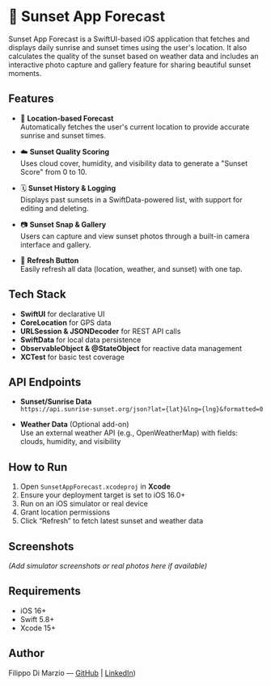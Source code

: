 # 🌅 Sunset App Forecast

Sunset App Forecast is a SwiftUI-based iOS application that fetches and displays daily sunrise and sunset times using the user's location. It also calculates the quality of the sunset based on weather data and includes an interactive photo capture and gallery feature for sharing beautiful sunset moments.

## Features

- 📍 **Location-based Forecast**  
  Automatically fetches the user's current location to provide accurate sunrise and sunset times.

- ☁️ **Sunset Quality Scoring**  
  Uses cloud cover, humidity, and visibility data to generate a "Sunset Score" from 0 to 10.

- 🗓️ **Sunset History & Logging**  
  Displays past sunsets in a SwiftData-powered list, with support for editing and deleting.

- 📷 **Sunset Snap & Gallery**  
  Users can capture and view sunset photos through a built-in camera interface and gallery.

- 🔄 **Refresh Button**  
  Easily refresh all data (location, weather, and sunset) with one tap.

## Tech Stack

- **SwiftUI** for declarative UI
- **CoreLocation** for GPS data
- **URLSession & JSONDecoder** for REST API calls
- **SwiftData** for local data persistence
- **ObservableObject & @StateObject** for reactive data management
- **XCTest** for basic test coverage

## API Endpoints

- **Sunset/Sunrise Data**  
  `https://api.sunrise-sunset.org/json?lat={lat}&lng={lng}&formatted=0`

- **Weather Data** (Optional add-on)  
  Use an external weather API (e.g., OpenWeatherMap) with fields: clouds, humidity, and visibility

## How to Run

1. Open `SunsetAppForecast.xcodeproj` in **Xcode**
2. Ensure your deployment target is set to iOS 16.0+
3. Run on an iOS simulator or real device
4. Grant location permissions
5. Click “Refresh” to fetch latest sunset and weather data

## Screenshots

*(Add simulator screenshots or real photos here if available)*

## Requirements

- iOS 16+
- Swift 5.8+
- Xcode 15+

## Author

Filippo Di Marzio — [GitHub](https://github.com/Filippo-Dimarzio) | [LinkedIn](https://www.linkedin.com/in/filippo-di-marzio))



